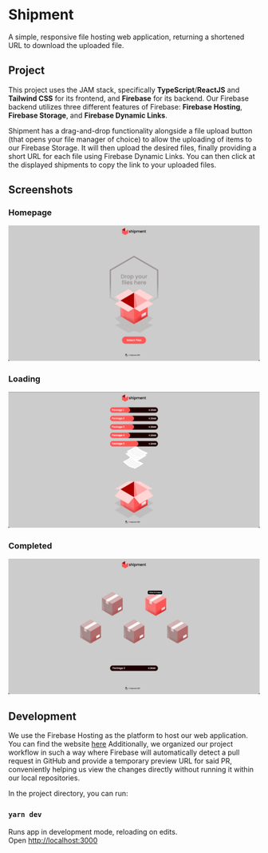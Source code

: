 # Shipment

A simple, responsive file hosting web application, returning a shortened URL to download the uploaded file.

## Project

This project uses the JAM stack, specifically **TypeScript**/**ReactJS** and **Tailwind CSS** for its frontend, and **Firebase** for its backend. Our Firebase backend utilizes three different features of Firebase: **Firebase Hosting**, **Firebase Storage**, and **Firebase Dynamic Links**.

Shipment has a drag-and-drop functionality alongside a file upload button (that opens your file manager of choice) to allow the uploading of items to our Firebase Storage. It will then upload the desired files, finally providing a short URL for each file using Firebase Dynamic Links. You can then click at the displayed shipments to copy the link to your uploaded files.

## Screenshots
### Homepage
![Home page](/src/static/home.png)

### Loading
![Loading page](/src/static/load.png)

### Completed
![Completed page](/src/static/complete.png)

## Development

We use the Firebase Hosting as the platform to host our web application. You can find the website [here](https://decompiler-shipment.web.app) Additionally, we organized our project workflow in such a way where Firebase will automatically detect a pull request in GitHub and provide a temporary preview URL for said PR, conveniently helping us view the changes directly without running it within our local repositories.

In the project directory, you can run:

### `yarn dev`

Runs app in development mode, reloading on edits.\
Open [http://localhost:3000](http://localhost:3000)
